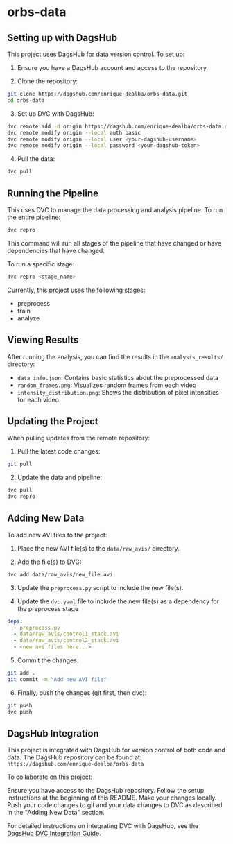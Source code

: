 # orbs-data

## Setting up with DagsHub

This project uses DagsHub for data version control. To set up:

1. Ensure you have a DagsHub account and access to the repository.

2. Clone the repository:
```bash
git clone https://dagshub.com/enrique-dealba/orbs-data.git
cd orbs-data
```

3. Set up DVC with DagsHub:

```bash
dvc remote add -d origin https://dagshub.com/enrique-dealba/orbs-data.dvc
dvc remote modify origin --local auth basic
dvc remote modify origin --local user <your-dagshub-username>
dvc remote modify origin --local password <your-dagshub-token>
```

4. Pull the data:
```bash
dvc pull
```


## Running the Pipeline

This uses DVC to manage the data processing and analysis pipeline. To run the entire pipeline:

```bash
dvc repro
```

This command will run all stages of the pipeline that have changed or have dependencies that have changed.

To run a specific stage:

```bash
dvc repro <stage_name>
```

Currently, this project uses the following stages:
* preprocess
* train
* analyze

## Viewing Results

After running the analysis, you can find the results in the `analysis_results/` directory:

* `data_info.json`: Contains basic statistics about the preprocessed data
* `random_frames.png`: Visualizes random frames from each video
* `intensity_distribution.png`: Shows the distribution of pixel intensities for each video

## Updating the Project

When pulling updates from the remote repository:

1. Pull the latest code changes:

```bash
git pull
```

2. Update the data and pipeline:
```bash
dvc pull
dvc repro
```

## Adding New Data

To add new AVI files to the project:

1. Place the new AVI file(s) to the `data/raw_avis/` directory.

2. Add the file(s) to DVC:

```bash
dvc add data/raw_avis/new_file.avi
```

3. Update the `preprocess.py` script to include the new file(s).

4. Update the `dvc.yaml` file to include the new file(s) as a dependency for the preprocess stage

```yaml
deps:
  - preprocess.py
  - data/raw_avis/control1_stack.avi
  - data/raw_avis/control2_stack.avi
  - <new avi files here...>
```

5. Commit the changes:

```bash
git add .
git commit -m "Add new AVI file"
```

6. Finally, push the changes (git first, then dvc):

```bash
git push
dvc push
```

## DagsHub Integration

This project is integrated with DagsHub for version control of both code and data. The DagsHub repository can be found at: `https://dagshub.com/enrique-dealba/orbs-data`

To collaborate on this project:

Ensure you have access to the DagsHub repository.
Follow the setup instructions at the beginning of this README.
Make your changes locally.
Push your code changes to git and your data changes to DVC as described in the "Adding New Data" section.

For detailed instructions on integrating DVC with DagsHub, see the [DagsHub DVC Integration Guide](https://dagshub.com/docs/integration_guide/dvc/).
